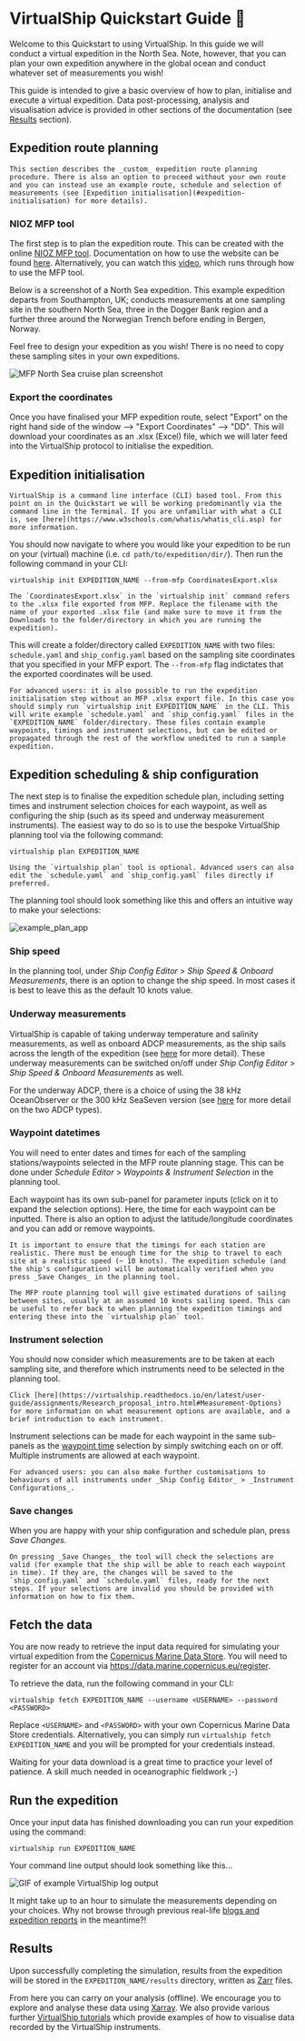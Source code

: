 # VirtualShip Quickstart Guide 🚢

Welcome to this Quickstart to using VirtualShip. In this guide we will conduct a virtual expedition in the North Sea. Note, however, that you can plan your own expedition anywhere in the global ocean and conduct whatever set of measurements you wish!

This guide is intended to give a basic overview of how to plan, initialise and execute a virtual expedition. Data post-processing, analysis and visualisation advice is provided in other sections of the documentation (see [Results](#results) section).

## Expedition route planning

```{note}
This section describes the _custom_ expedition route planning procedure. There is also an option to proceed without your own route and you can instead use an example route, schedule and selection of measurements (see [Expedition initialisation](#expedition-initialisation) for more details).
```

### NIOZ MFP tool

The first step is to plan the expedition route. This can be created with the online [ NIOZ MFP tool](https://nioz.marinefacilitiesplanning.com/cruiselocationplanning#). Documentation on how to use the website can be found [here](https://surfdrive.surf.nl/files/index.php/s/84TFmsAAzcSD56F). Alternatively, you can watch this [video](https://www.youtube.com/watch?v=yIpYX2xCvsM&list=PLE-LzO7kk1gLM74U4PLDh8RywYXmZcloz&ab_channel=VirtualShipClassroom), which runs through how to use the MFP tool.

Below is a screenshot of a North Sea expedition. This example expedition departs from Southampton, UK; conducts measurements at one sampling site in the southern North Sea, three in the Dogger Bank region and a further three around the Norwegian Trench before ending in Bergen, Norway.

Feel free to design your expedition as you wish! There is no need to copy these sampling sites in your own expeditions.

![MFP North Sea cruise plan screenshot](image-1.png)

### Export the coordinates

Once you have finalised your MFP expedition route, select "Export" on the right hand side of the window --> "Export Coordinates" --> "DD". This will download your coordinates as an .xlsx (Excel) file, which we will later feed into the VirtualShip protocol to initialise the expedition.

## Expedition initialisation

```{note}
VirtualShip is a command line interface (CLI) based tool. From this point on in the Quickstart we will be working predominantly via the command line in the Terminal. If you are unfamiliar with what a CLI is, see [here](https://www.w3schools.com/whatis/whatis_cli.asp) for more information.
```

You should now navigate to where you would like your expedition to be run on your (virtual) machine (i.e. `cd path/to/expedition/dir/`). Then run the following command in your CLI:

```
virtualship init EXPEDITION_NAME --from-mfp CoordinatesExport.xlsx
```

```{tip}
The `CoordinatesExport.xlsx` in the `virtualship init` command refers to the .xlsx file exported from MFP. Replace the filename with the name of your exported .xlsx file (and make sure to move it from the Downloads to the folder/directory in which you are running the expedition).
```

This will create a folder/directory called `EXPEDITION_NAME` with two files: `schedule.yaml` and `ship_config.yaml` based on the sampling site coordinates that you specified in your MFP export. The `--from-mfp` flag indictates that the exported coordinates will be used.

```{note}
For advanced users: it is also possible to run the expedition initialisation step without an MFP .xlsx export file. In this case you should simply run `virtualship init EXPEDITION_NAME` in the CLI. This will write example `schedule.yaml` and `ship_config.yaml` files in the `EXPEDITION_NAME` folder/directory. These files contain example waypoints, timings and instrument selections, but can be edited or propagated through the rest of the workflow unedited to run a sample expedition.
```

## Expedition scheduling & ship configuration

The next step is to finalise the expedition schedule plan, including setting times and instrument selection choices for each waypoint, as well as configuring the ship (such as its speed and underway measurement instruments). The easiest way to do so is to use the bespoke VirtualShip planning tool via the following command:

```
virtualship plan EXPEDITION_NAME
```

```{tip}
Using the `virtualship plan` tool is optional. Advanced users can also edit the `schedule.yaml` and `ship_config.yaml` files directly if preferred.
```

The planning tool should look something like this and offers an intuitive way to make your selections:

![example_plan_app](example_plan_app.gif)

### Ship speed

In the planning tool, under _Ship Config Editor_ > _Ship Speed & Onboard Measurements_, there is an option to change the ship speed. In most cases it is best to leave this as the default 10 knots value.

### Underway measurements

VirtualShip is capable of taking underway temperature and salinity measurements, as well as onboard ADCP measurements, as the ship sails across the length of the expedition (see [here](https://virtualship.readthedocs.io/en/latest/user-guide/assignments/Research_proposal_intro.html#Underway-Data) for more detail). These underway measurements can be switched on/off under _Ship Config Editor_ > _Ship Speed & Onboard Measurements_ as well.

For the underway ADCP, there is a choice of using the 38 kHz OceanObserver or the 300 kHz SeaSeven version (see [here](https://virtualship.readthedocs.io/en/latest/user-guide/assignments/Research_proposal_intro.html#ADCP) for more detail on the two ADCP types).

### Waypoint datetimes

You will need to enter dates and times for each of the sampling stations/waypoints selected in the MFP route planning stage. This can be done under _Schedule Editor_ > _Waypoints & Instrument Selection_ in the planning tool.

Each waypoint has its own sub-panel for parameter inputs (click on it to expand the selection options). Here, the time for each waypoint can be inputted. There is also an option to adjust the latitude/longitude coordinates and you can add or remove waypoints.

```{note}
It is important to ensure that the timings for each station are realistic. There must be enough time for the ship to travel to each site at a realistic speed (~ 10 knots). The expedition schedule (and the ship's configuration) will be automatically verified when you press _Save Changes_ in the planning tool.
```

```{tip}
The MFP route planning tool will give estimated durations of sailing between sites, usually at an assumed 10 knots sailing speed. This can be useful to refer back to when planning the expedition timings and entering these into the `virtualship plan` tool.
```

### Instrument selection

You should now consider which measurements are to be taken at each sampling site, and therefore which instruments need to be selected in the planning tool.

```{tip}
Click [here](https://virtualship.readthedocs.io/en/latest/user-guide/assignments/Research_proposal_intro.html#Measurement-Options) for more information on what measurement options are available, and a brief introduction to each instrument.
```

Instrument selections can be made for each waypoint in the same sub-panels as the [waypoint time](#waypoint-datetimes) selection by simply switching each on or off. Multiple instruments are allowed at each waypoint.

```{note}
For advanced users: you can also make further customisations to behaviours of all instruments under _Ship Config Editor_ > _Instrument Configurations_.
```

### Save changes

When you are happy with your ship configuration and schedule plan, press _Save Changes_.

```{note}
On pressing _Save Changes_ the tool will check the selections are valid (for example that the ship will be able to reach each waypoint in time). If they are, the changes will be saved to the `ship_config.yaml` and `schedule.yaml` files, ready for the next steps. If your selections are invalid you should be provided with information on how to fix them.
```

## Fetch the data

You are now ready to retrieve the input data required for simulating your virtual expedition from the [Copernicus Marine Data Store](https://data.marine.copernicus.eu/products). You will need to register for an account via https://data.marine.copernicus.eu/register.

To retrieve the data, run the following command in your CLI:

```
virtualship fetch EXPEDITION_NAME --username <USERNAME> --password <PASSWORD>
```

Replace `<USERNAME>` and `<PASSWORD>` with your own Copernicus Marine Data Store credentials. Alternatively, you can simply run `virtualship fetch EXPEDITION_NAME` and you will be prompted for your credentials instead.

Waiting for your data download is a great time to practice your level of patience. A skill much needed in oceanographic fieldwork ;-)

## Run the expedition

Once your input data has finished downloading you can run your expedition using the command:

```
virtualship run EXPEDITION_NAME
```

Your command line output should look something like this...

![GIF of example VirtualShip log output](example_log_instruments.gif)

It might take up to an hour to simulate the measurements depending on your choices. Why not browse through previous real-life [blogs and expedition reports](https://virtualship.readthedocs.io/en/latest/user-guide/assignments/Sail_the_ship.html#Reporting) in the meantime?!

## Results

Upon successfully completing the simulation, results from the expedition will be stored in the `EXPEDITION_NAME/results` directory, written as [Zarr](https://zarr.dev/) files.

From here you can carry on your analysis (offline). We encourage you to explore and analyse these data using [Xarray](https://docs.xarray.dev/en/stable/). We also provide various further [VirtualShip tutorials](https://virtualship.readthedocs.io/en/latest/user-guide/tutorials/index.html) which provide examples of how to visualise data recorded by the VirtualShip instruments.

<!-- TODO: Add a link to visualisation tool as an alternate option to own visualisation when/if this feature is implemented?! -->
